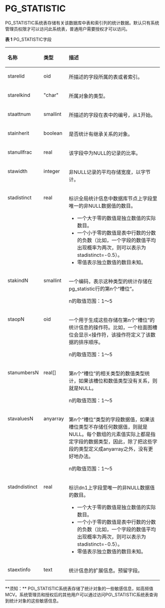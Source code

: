# PG\_STATISTIC<a name="ZH-CN_TOPIC_0289900694"></a>

PG\_STATISTIC系统表存储有关该数据库中表和索引列的统计数据。默认只有系统管理员权限才可以访问此系统表，普通用户需要授权才可以访问。

**表 1**  PG\_STATISTIC字段

<a name="zh-cn_topic_0283137732_zh-cn_topic_0237122317_zh-cn_topic_0059778435_t409d019781a1464fa35a78496efe5127"></a>
<table><thead align="left"><tr id="zh-cn_topic_0283137732_zh-cn_topic_0237122317_zh-cn_topic_0059778435_r9fa959080f464cda84d3e370c739cedb"><th class="cellrowborder" valign="top" width="18.25%" id="mcps1.2.4.1.1"><p id="zh-cn_topic_0283137732_zh-cn_topic_0237122317_zh-cn_topic_0059778435_a9eeabae9f57146a3b582196fd912e426"><a name="zh-cn_topic_0283137732_zh-cn_topic_0237122317_zh-cn_topic_0059778435_a9eeabae9f57146a3b582196fd912e426"></a><a name="zh-cn_topic_0283137732_zh-cn_topic_0237122317_zh-cn_topic_0059778435_a9eeabae9f57146a3b582196fd912e426"></a>名称</p>
</th>
<th class="cellrowborder" valign="top" width="14.85%" id="mcps1.2.4.1.2"><p id="zh-cn_topic_0283137732_zh-cn_topic_0237122317_zh-cn_topic_0059778435_ae624cb0932be49ebac308d8f7c5ac44d"><a name="zh-cn_topic_0283137732_zh-cn_topic_0237122317_zh-cn_topic_0059778435_ae624cb0932be49ebac308d8f7c5ac44d"></a><a name="zh-cn_topic_0283137732_zh-cn_topic_0237122317_zh-cn_topic_0059778435_ae624cb0932be49ebac308d8f7c5ac44d"></a>类型</p>
</th>
<th class="cellrowborder" valign="top" width="66.9%" id="mcps1.2.4.1.3"><p id="zh-cn_topic_0283137732_zh-cn_topic_0237122317_zh-cn_topic_0059778435_acf2cd5f8256b4f5abd9e302d0ca582fb"><a name="zh-cn_topic_0283137732_zh-cn_topic_0237122317_zh-cn_topic_0059778435_acf2cd5f8256b4f5abd9e302d0ca582fb"></a><a name="zh-cn_topic_0283137732_zh-cn_topic_0237122317_zh-cn_topic_0059778435_acf2cd5f8256b4f5abd9e302d0ca582fb"></a>描述</p>
</th>
</tr>
</thead>
<tbody><tr id="zh-cn_topic_0283137732_zh-cn_topic_0237122317_zh-cn_topic_0059778435_r9df1702564f0488285e85b6175f2f077"><td class="cellrowborder" valign="top" width="18.25%" headers="mcps1.2.4.1.1 "><p id="zh-cn_topic_0283137732_zh-cn_topic_0237122317_zh-cn_topic_0059778435_a955ddb3e3046481f85d60457555bbd47"><a name="zh-cn_topic_0283137732_zh-cn_topic_0237122317_zh-cn_topic_0059778435_a955ddb3e3046481f85d60457555bbd47"></a><a name="zh-cn_topic_0283137732_zh-cn_topic_0237122317_zh-cn_topic_0059778435_a955ddb3e3046481f85d60457555bbd47"></a>starelid</p>
</td>
<td class="cellrowborder" valign="top" width="14.85%" headers="mcps1.2.4.1.2 "><p id="zh-cn_topic_0283137732_zh-cn_topic_0237122317_zh-cn_topic_0059778435_a7369429b087d40dfb246ac6bef7221ef"><a name="zh-cn_topic_0283137732_zh-cn_topic_0237122317_zh-cn_topic_0059778435_a7369429b087d40dfb246ac6bef7221ef"></a><a name="zh-cn_topic_0283137732_zh-cn_topic_0237122317_zh-cn_topic_0059778435_a7369429b087d40dfb246ac6bef7221ef"></a>oid</p>
</td>
<td class="cellrowborder" valign="top" width="66.9%" headers="mcps1.2.4.1.3 "><p id="zh-cn_topic_0283137732_zh-cn_topic_0237122317_zh-cn_topic_0059778435_a9f44d7fc88174a08a4fd18e69a06db8a"><a name="zh-cn_topic_0283137732_zh-cn_topic_0237122317_zh-cn_topic_0059778435_a9f44d7fc88174a08a4fd18e69a06db8a"></a><a name="zh-cn_topic_0283137732_zh-cn_topic_0237122317_zh-cn_topic_0059778435_a9f44d7fc88174a08a4fd18e69a06db8a"></a>所描述的字段所属的表或者索引。</p>
</td>
</tr>
<tr id="zh-cn_topic_0283137732_zh-cn_topic_0237122317_zh-cn_topic_0059778435_r36a6830d24b94cdcadbf8c3cd45ca3f8"><td class="cellrowborder" valign="top" width="18.25%" headers="mcps1.2.4.1.1 "><p id="zh-cn_topic_0283137732_zh-cn_topic_0237122317_zh-cn_topic_0059778435_a79be0e463c26402bbc3e8eb971e291c7"><a name="zh-cn_topic_0283137732_zh-cn_topic_0237122317_zh-cn_topic_0059778435_a79be0e463c26402bbc3e8eb971e291c7"></a><a name="zh-cn_topic_0283137732_zh-cn_topic_0237122317_zh-cn_topic_0059778435_a79be0e463c26402bbc3e8eb971e291c7"></a>starelkind</p>
</td>
<td class="cellrowborder" valign="top" width="14.85%" headers="mcps1.2.4.1.2 "><p id="zh-cn_topic_0283137732_zh-cn_topic_0237122317_zh-cn_topic_0059778435_a00a2a7fecca24f9b987302851e4ab7f5"><a name="zh-cn_topic_0283137732_zh-cn_topic_0237122317_zh-cn_topic_0059778435_a00a2a7fecca24f9b987302851e4ab7f5"></a><a name="zh-cn_topic_0283137732_zh-cn_topic_0237122317_zh-cn_topic_0059778435_a00a2a7fecca24f9b987302851e4ab7f5"></a>"char"</p>
</td>
<td class="cellrowborder" valign="top" width="66.9%" headers="mcps1.2.4.1.3 "><p id="zh-cn_topic_0283137732_zh-cn_topic_0237122317_zh-cn_topic_0059778435_a98eb7d8b50fb42b9878912f0aeb0b1d3"><a name="zh-cn_topic_0283137732_zh-cn_topic_0237122317_zh-cn_topic_0059778435_a98eb7d8b50fb42b9878912f0aeb0b1d3"></a><a name="zh-cn_topic_0283137732_zh-cn_topic_0237122317_zh-cn_topic_0059778435_a98eb7d8b50fb42b9878912f0aeb0b1d3"></a>所属对象的类型。</p>
</td>
</tr>
<tr id="zh-cn_topic_0283137732_zh-cn_topic_0237122317_zh-cn_topic_0059778435_r56e42be96ec9442fa76a0ff7e8442ce1"><td class="cellrowborder" valign="top" width="18.25%" headers="mcps1.2.4.1.1 "><p id="zh-cn_topic_0283137732_zh-cn_topic_0237122317_zh-cn_topic_0059778435_a1648cac272d4451a88d040577a4ad818"><a name="zh-cn_topic_0283137732_zh-cn_topic_0237122317_zh-cn_topic_0059778435_a1648cac272d4451a88d040577a4ad818"></a><a name="zh-cn_topic_0283137732_zh-cn_topic_0237122317_zh-cn_topic_0059778435_a1648cac272d4451a88d040577a4ad818"></a>staattnum</p>
</td>
<td class="cellrowborder" valign="top" width="14.85%" headers="mcps1.2.4.1.2 "><p id="zh-cn_topic_0283137732_zh-cn_topic_0237122317_zh-cn_topic_0059778435_a59032aa004c84688969586c45b866e1c"><a name="zh-cn_topic_0283137732_zh-cn_topic_0237122317_zh-cn_topic_0059778435_a59032aa004c84688969586c45b866e1c"></a><a name="zh-cn_topic_0283137732_zh-cn_topic_0237122317_zh-cn_topic_0059778435_a59032aa004c84688969586c45b866e1c"></a>smallint</p>
</td>
<td class="cellrowborder" valign="top" width="66.9%" headers="mcps1.2.4.1.3 "><p id="zh-cn_topic_0283137732_zh-cn_topic_0237122317_zh-cn_topic_0059778435_a67dfcc28e4c6497c92dc60974ee5976b"><a name="zh-cn_topic_0283137732_zh-cn_topic_0237122317_zh-cn_topic_0059778435_a67dfcc28e4c6497c92dc60974ee5976b"></a><a name="zh-cn_topic_0283137732_zh-cn_topic_0237122317_zh-cn_topic_0059778435_a67dfcc28e4c6497c92dc60974ee5976b"></a>所描述的字段在表中的编号，从1开始。</p>
</td>
</tr>
<tr id="zh-cn_topic_0283137732_zh-cn_topic_0237122317_zh-cn_topic_0059778435_rd3f705c2468a4c718249d404e7951cdc"><td class="cellrowborder" valign="top" width="18.25%" headers="mcps1.2.4.1.1 "><p id="zh-cn_topic_0283137732_zh-cn_topic_0237122317_zh-cn_topic_0059778435_a53b9c37b7d484e23b0e67472ce1e55ea"><a name="zh-cn_topic_0283137732_zh-cn_topic_0237122317_zh-cn_topic_0059778435_a53b9c37b7d484e23b0e67472ce1e55ea"></a><a name="zh-cn_topic_0283137732_zh-cn_topic_0237122317_zh-cn_topic_0059778435_a53b9c37b7d484e23b0e67472ce1e55ea"></a>stainherit</p>
</td>
<td class="cellrowborder" valign="top" width="14.85%" headers="mcps1.2.4.1.2 "><p id="zh-cn_topic_0283137732_zh-cn_topic_0237122317_zh-cn_topic_0059778435_a2128c6cb0f8d427f838e4dfd5482497a"><a name="zh-cn_topic_0283137732_zh-cn_topic_0237122317_zh-cn_topic_0059778435_a2128c6cb0f8d427f838e4dfd5482497a"></a><a name="zh-cn_topic_0283137732_zh-cn_topic_0237122317_zh-cn_topic_0059778435_a2128c6cb0f8d427f838e4dfd5482497a"></a><span id="zh-cn_topic_0283137732_zh-cn_topic_0237122317_text134211726162818"><a name="zh-cn_topic_0283137732_zh-cn_topic_0237122317_text134211726162818"></a><a name="zh-cn_topic_0283137732_zh-cn_topic_0237122317_text134211726162818"></a>boolean</span></p>
</td>
<td class="cellrowborder" valign="top" width="66.9%" headers="mcps1.2.4.1.3 "><p id="zh-cn_topic_0283137732_zh-cn_topic_0237122317_zh-cn_topic_0059778435_a5aeb7ef6af0b497bacfecde8a757c992"><a name="zh-cn_topic_0283137732_zh-cn_topic_0237122317_zh-cn_topic_0059778435_a5aeb7ef6af0b497bacfecde8a757c992"></a><a name="zh-cn_topic_0283137732_zh-cn_topic_0237122317_zh-cn_topic_0059778435_a5aeb7ef6af0b497bacfecde8a757c992"></a>是否统计有继承关系的对象。</p>
</td>
</tr>
<tr id="zh-cn_topic_0283137732_zh-cn_topic_0237122317_zh-cn_topic_0059778435_r025ddb4ad4f446f4905a0df32f51ea68"><td class="cellrowborder" valign="top" width="18.25%" headers="mcps1.2.4.1.1 "><p id="zh-cn_topic_0283137732_zh-cn_topic_0237122317_zh-cn_topic_0059778435_ac13af8a0cde44a79aefc3967921c3e53"><a name="zh-cn_topic_0283137732_zh-cn_topic_0237122317_zh-cn_topic_0059778435_ac13af8a0cde44a79aefc3967921c3e53"></a><a name="zh-cn_topic_0283137732_zh-cn_topic_0237122317_zh-cn_topic_0059778435_ac13af8a0cde44a79aefc3967921c3e53"></a>stanullfrac</p>
</td>
<td class="cellrowborder" valign="top" width="14.85%" headers="mcps1.2.4.1.2 "><p id="zh-cn_topic_0283137732_zh-cn_topic_0237122317_zh-cn_topic_0059778435_ab8a7294170364af5801a06f663c0126d"><a name="zh-cn_topic_0283137732_zh-cn_topic_0237122317_zh-cn_topic_0059778435_ab8a7294170364af5801a06f663c0126d"></a><a name="zh-cn_topic_0283137732_zh-cn_topic_0237122317_zh-cn_topic_0059778435_ab8a7294170364af5801a06f663c0126d"></a>real</p>
</td>
<td class="cellrowborder" valign="top" width="66.9%" headers="mcps1.2.4.1.3 "><p id="zh-cn_topic_0283137732_zh-cn_topic_0237122317_zh-cn_topic_0059778435_afeda68a6a9b04e1ca4acb5752f35caa9"><a name="zh-cn_topic_0283137732_zh-cn_topic_0237122317_zh-cn_topic_0059778435_afeda68a6a9b04e1ca4acb5752f35caa9"></a><a name="zh-cn_topic_0283137732_zh-cn_topic_0237122317_zh-cn_topic_0059778435_afeda68a6a9b04e1ca4acb5752f35caa9"></a>该字段中为NULL的记录的比率。</p>
</td>
</tr>
<tr id="zh-cn_topic_0283137732_zh-cn_topic_0237122317_zh-cn_topic_0059778435_r177bec5ced3047caa402dee55e836ac1"><td class="cellrowborder" valign="top" width="18.25%" headers="mcps1.2.4.1.1 "><p id="zh-cn_topic_0283137732_zh-cn_topic_0237122317_zh-cn_topic_0059778435_a290918dac5a44775b1e8b4d8a75c2205"><a name="zh-cn_topic_0283137732_zh-cn_topic_0237122317_zh-cn_topic_0059778435_a290918dac5a44775b1e8b4d8a75c2205"></a><a name="zh-cn_topic_0283137732_zh-cn_topic_0237122317_zh-cn_topic_0059778435_a290918dac5a44775b1e8b4d8a75c2205"></a>stawidth</p>
</td>
<td class="cellrowborder" valign="top" width="14.85%" headers="mcps1.2.4.1.2 "><p id="zh-cn_topic_0283137732_zh-cn_topic_0237122317_zh-cn_topic_0059778435_a79eb4132051a4623a29780b2f237f001"><a name="zh-cn_topic_0283137732_zh-cn_topic_0237122317_zh-cn_topic_0059778435_a79eb4132051a4623a29780b2f237f001"></a><a name="zh-cn_topic_0283137732_zh-cn_topic_0237122317_zh-cn_topic_0059778435_a79eb4132051a4623a29780b2f237f001"></a>integer</p>
</td>
<td class="cellrowborder" valign="top" width="66.9%" headers="mcps1.2.4.1.3 "><p id="zh-cn_topic_0283137732_zh-cn_topic_0237122317_zh-cn_topic_0059778435_ae28f9be04e1a4387a64cf9c9b8e12f17"><a name="zh-cn_topic_0283137732_zh-cn_topic_0237122317_zh-cn_topic_0059778435_ae28f9be04e1a4387a64cf9c9b8e12f17"></a><a name="zh-cn_topic_0283137732_zh-cn_topic_0237122317_zh-cn_topic_0059778435_ae28f9be04e1a4387a64cf9c9b8e12f17"></a>非NULL记录的平均存储宽度，以字节计。</p>
</td>
</tr>
<tr id="zh-cn_topic_0283137732_zh-cn_topic_0237122317_zh-cn_topic_0059778435_r2191dc87ee0942c38c686cfd3c144562"><td class="cellrowborder" valign="top" width="18.25%" headers="mcps1.2.4.1.1 "><p id="zh-cn_topic_0283137732_zh-cn_topic_0237122317_zh-cn_topic_0059778435_aa4e05bbc143b45f4a2c8613271357054"><a name="zh-cn_topic_0283137732_zh-cn_topic_0237122317_zh-cn_topic_0059778435_aa4e05bbc143b45f4a2c8613271357054"></a><a name="zh-cn_topic_0283137732_zh-cn_topic_0237122317_zh-cn_topic_0059778435_aa4e05bbc143b45f4a2c8613271357054"></a>stadistinct</p>
</td>
<td class="cellrowborder" valign="top" width="14.85%" headers="mcps1.2.4.1.2 "><p id="zh-cn_topic_0283137732_zh-cn_topic_0237122317_zh-cn_topic_0059778435_a932556b873fd4bc9a0d32d296b4fce67"><a name="zh-cn_topic_0283137732_zh-cn_topic_0237122317_zh-cn_topic_0059778435_a932556b873fd4bc9a0d32d296b4fce67"></a><a name="zh-cn_topic_0283137732_zh-cn_topic_0237122317_zh-cn_topic_0059778435_a932556b873fd4bc9a0d32d296b4fce67"></a>real</p>
</td>
<td class="cellrowborder" valign="top" width="66.9%" headers="mcps1.2.4.1.3 "><p id="zh-cn_topic_0283137732_zh-cn_topic_0237122317_zh-cn_topic_0059778435_a989b7d2a7cf742ddb9d5b5254032b768"><a name="zh-cn_topic_0283137732_zh-cn_topic_0237122317_zh-cn_topic_0059778435_a989b7d2a7cf742ddb9d5b5254032b768"></a><a name="zh-cn_topic_0283137732_zh-cn_topic_0237122317_zh-cn_topic_0059778435_a989b7d2a7cf742ddb9d5b5254032b768"></a>标识全局统计信息中数据库节点上字段里唯一的非NULL数据值的数目。</p>
<a name="zh-cn_topic_0283137732_zh-cn_topic_0237122317_zh-cn_topic_0059778435_u91e07d873c3e4ee1a23ac5f11436835a"></a><a name="zh-cn_topic_0283137732_zh-cn_topic_0237122317_zh-cn_topic_0059778435_u91e07d873c3e4ee1a23ac5f11436835a"></a><ul id="zh-cn_topic_0283137732_zh-cn_topic_0237122317_zh-cn_topic_0059778435_u91e07d873c3e4ee1a23ac5f11436835a"><li>一个大于零的数值是独立数值的实际数目。</li><li>一个小于零的数值是表中行数的分数的负数（比如，一个字段的数值平均出现概率为两次，则可以表示为stadistinct=-0.5）。</li><li>零值表示独立数值的数目未知。</li></ul>
</td>
</tr>
<tr id="zh-cn_topic_0283137732_zh-cn_topic_0237122317_zh-cn_topic_0059778435_r98f7baf6506045218e022e589d7a5db4"><td class="cellrowborder" valign="top" width="18.25%" headers="mcps1.2.4.1.1 "><p id="zh-cn_topic_0283137732_zh-cn_topic_0237122317_zh-cn_topic_0059778435_a4aa911f0d13843a9bf4388b5da4d54b1"><a name="zh-cn_topic_0283137732_zh-cn_topic_0237122317_zh-cn_topic_0059778435_a4aa911f0d13843a9bf4388b5da4d54b1"></a><a name="zh-cn_topic_0283137732_zh-cn_topic_0237122317_zh-cn_topic_0059778435_a4aa911f0d13843a9bf4388b5da4d54b1"></a>stakindN</p>
</td>
<td class="cellrowborder" valign="top" width="14.85%" headers="mcps1.2.4.1.2 "><p id="zh-cn_topic_0283137732_zh-cn_topic_0237122317_zh-cn_topic_0059778435_a5eb6b5d448244e03838d3af894f7e9dd"><a name="zh-cn_topic_0283137732_zh-cn_topic_0237122317_zh-cn_topic_0059778435_a5eb6b5d448244e03838d3af894f7e9dd"></a><a name="zh-cn_topic_0283137732_zh-cn_topic_0237122317_zh-cn_topic_0059778435_a5eb6b5d448244e03838d3af894f7e9dd"></a>smallint</p>
</td>
<td class="cellrowborder" valign="top" width="66.9%" headers="mcps1.2.4.1.3 "><p id="zh-cn_topic_0283137732_zh-cn_topic_0237122317_zh-cn_topic_0059778435_a5365d5af63e3431d84dff029066364aa"><a name="zh-cn_topic_0283137732_zh-cn_topic_0237122317_zh-cn_topic_0059778435_a5365d5af63e3431d84dff029066364aa"></a><a name="zh-cn_topic_0283137732_zh-cn_topic_0237122317_zh-cn_topic_0059778435_a5365d5af63e3431d84dff029066364aa"></a>一个编码，表示这种类型的统计存储在pg_statistic行的第n个“槽位”。</p>
<p id="zh-cn_topic_0283137732_zh-cn_topic_0237122317_zh-cn_topic_0059778435_ac5c496909b1f4d6c8ec50554f07fcb61"><a name="zh-cn_topic_0283137732_zh-cn_topic_0237122317_zh-cn_topic_0059778435_ac5c496909b1f4d6c8ec50554f07fcb61"></a><a name="zh-cn_topic_0283137732_zh-cn_topic_0237122317_zh-cn_topic_0059778435_ac5c496909b1f4d6c8ec50554f07fcb61"></a>n的取值范围：1～5</p>
</td>
</tr>
<tr id="zh-cn_topic_0283137732_zh-cn_topic_0237122317_zh-cn_topic_0059778435_r1c1ecde97bb74a9fb200f6fad02028d3"><td class="cellrowborder" valign="top" width="18.25%" headers="mcps1.2.4.1.1 "><p id="zh-cn_topic_0283137732_zh-cn_topic_0237122317_zh-cn_topic_0059778435_ac443e0ee07cb448bb0f13de10253dd97"><a name="zh-cn_topic_0283137732_zh-cn_topic_0237122317_zh-cn_topic_0059778435_ac443e0ee07cb448bb0f13de10253dd97"></a><a name="zh-cn_topic_0283137732_zh-cn_topic_0237122317_zh-cn_topic_0059778435_ac443e0ee07cb448bb0f13de10253dd97"></a>staopN</p>
</td>
<td class="cellrowborder" valign="top" width="14.85%" headers="mcps1.2.4.1.2 "><p id="zh-cn_topic_0283137732_zh-cn_topic_0237122317_zh-cn_topic_0059778435_a12def3ebb81a487b9d79d93e16bddf3e"><a name="zh-cn_topic_0283137732_zh-cn_topic_0237122317_zh-cn_topic_0059778435_a12def3ebb81a487b9d79d93e16bddf3e"></a><a name="zh-cn_topic_0283137732_zh-cn_topic_0237122317_zh-cn_topic_0059778435_a12def3ebb81a487b9d79d93e16bddf3e"></a>oid</p>
</td>
<td class="cellrowborder" valign="top" width="66.9%" headers="mcps1.2.4.1.3 "><p id="zh-cn_topic_0283137732_zh-cn_topic_0237122317_zh-cn_topic_0059778435_a44755e714cb24f8f8cc795359927664f"><a name="zh-cn_topic_0283137732_zh-cn_topic_0237122317_zh-cn_topic_0059778435_a44755e714cb24f8f8cc795359927664f"></a><a name="zh-cn_topic_0283137732_zh-cn_topic_0237122317_zh-cn_topic_0059778435_a44755e714cb24f8f8cc795359927664f"></a>一个用于生成这些存储在第n个“槽位”的统计信息的操作符。比如，一个柱面图槽位会显示&lt;操作符，该操作符定义了该数据的排序顺序。</p>
<p id="zh-cn_topic_0283137732_zh-cn_topic_0237122317_zh-cn_topic_0059778435_a5c5f6a7e9d184ec68c46497cd81ea839"><a name="zh-cn_topic_0283137732_zh-cn_topic_0237122317_zh-cn_topic_0059778435_a5c5f6a7e9d184ec68c46497cd81ea839"></a><a name="zh-cn_topic_0283137732_zh-cn_topic_0237122317_zh-cn_topic_0059778435_a5c5f6a7e9d184ec68c46497cd81ea839"></a>n的取值范围：1～5</p>
</td>
</tr>
<tr id="zh-cn_topic_0283137732_zh-cn_topic_0237122317_zh-cn_topic_0059778435_rd937c41f991747229f15692544661271"><td class="cellrowborder" valign="top" width="18.25%" headers="mcps1.2.4.1.1 "><p id="zh-cn_topic_0283137732_zh-cn_topic_0237122317_zh-cn_topic_0059778435_a25708fbea4b84d939798fd39743a01cf"><a name="zh-cn_topic_0283137732_zh-cn_topic_0237122317_zh-cn_topic_0059778435_a25708fbea4b84d939798fd39743a01cf"></a><a name="zh-cn_topic_0283137732_zh-cn_topic_0237122317_zh-cn_topic_0059778435_a25708fbea4b84d939798fd39743a01cf"></a>stanumbersN</p>
</td>
<td class="cellrowborder" valign="top" width="14.85%" headers="mcps1.2.4.1.2 "><p id="zh-cn_topic_0283137732_zh-cn_topic_0237122317_zh-cn_topic_0059778435_a196b52aae5654409acac8732ce22e96f"><a name="zh-cn_topic_0283137732_zh-cn_topic_0237122317_zh-cn_topic_0059778435_a196b52aae5654409acac8732ce22e96f"></a><a name="zh-cn_topic_0283137732_zh-cn_topic_0237122317_zh-cn_topic_0059778435_a196b52aae5654409acac8732ce22e96f"></a>real[]</p>
</td>
<td class="cellrowborder" valign="top" width="66.9%" headers="mcps1.2.4.1.3 "><p id="zh-cn_topic_0283137732_zh-cn_topic_0237122317_zh-cn_topic_0059778435_ab079b76c7d724408ba5b2f954d1c266e"><a name="zh-cn_topic_0283137732_zh-cn_topic_0237122317_zh-cn_topic_0059778435_ab079b76c7d724408ba5b2f954d1c266e"></a><a name="zh-cn_topic_0283137732_zh-cn_topic_0237122317_zh-cn_topic_0059778435_ab079b76c7d724408ba5b2f954d1c266e"></a>第n个“槽位”的相关类型的数值类型统计，如果该槽位和数值类型没有关系，则就是NULL。</p>
<p id="zh-cn_topic_0283137732_zh-cn_topic_0237122317_zh-cn_topic_0059778435_a41bece846b124658a81180c495395221"><a name="zh-cn_topic_0283137732_zh-cn_topic_0237122317_zh-cn_topic_0059778435_a41bece846b124658a81180c495395221"></a><a name="zh-cn_topic_0283137732_zh-cn_topic_0237122317_zh-cn_topic_0059778435_a41bece846b124658a81180c495395221"></a>n的取值范围：1～5</p>
</td>
</tr>
<tr id="zh-cn_topic_0283137732_zh-cn_topic_0237122317_zh-cn_topic_0059778435_rb5da6f8a0b0e403e9f204de5f2ef0c07"><td class="cellrowborder" valign="top" width="18.25%" headers="mcps1.2.4.1.1 "><p id="zh-cn_topic_0283137732_zh-cn_topic_0237122317_zh-cn_topic_0059778435_a082e8c0a15734dd6a41c80161b65b997"><a name="zh-cn_topic_0283137732_zh-cn_topic_0237122317_zh-cn_topic_0059778435_a082e8c0a15734dd6a41c80161b65b997"></a><a name="zh-cn_topic_0283137732_zh-cn_topic_0237122317_zh-cn_topic_0059778435_a082e8c0a15734dd6a41c80161b65b997"></a>stavaluesN</p>
</td>
<td class="cellrowborder" valign="top" width="14.85%" headers="mcps1.2.4.1.2 "><p id="zh-cn_topic_0283137732_zh-cn_topic_0237122317_zh-cn_topic_0059778435_aac870a7d0e0d4f519dbe86df30d92577"><a name="zh-cn_topic_0283137732_zh-cn_topic_0237122317_zh-cn_topic_0059778435_aac870a7d0e0d4f519dbe86df30d92577"></a><a name="zh-cn_topic_0283137732_zh-cn_topic_0237122317_zh-cn_topic_0059778435_aac870a7d0e0d4f519dbe86df30d92577"></a>anyarray</p>
</td>
<td class="cellrowborder" valign="top" width="66.9%" headers="mcps1.2.4.1.3 "><p id="zh-cn_topic_0283137732_zh-cn_topic_0237122317_zh-cn_topic_0059778435_a94f2d0ee326349f5ada8c338724e159b"><a name="zh-cn_topic_0283137732_zh-cn_topic_0237122317_zh-cn_topic_0059778435_a94f2d0ee326349f5ada8c338724e159b"></a><a name="zh-cn_topic_0283137732_zh-cn_topic_0237122317_zh-cn_topic_0059778435_a94f2d0ee326349f5ada8c338724e159b"></a>第n个“槽位”类型的字段数据值，如果该槽位类型不存储任何数据值，则就是NULL。每个数组的元素值实际上都是指定字段的数据类型，因此，除了把这些字段的类型定义成anyarray之外，没有更好地办法。</p>
<p id="zh-cn_topic_0283137732_zh-cn_topic_0237122317_zh-cn_topic_0059778435_a8985e770dcd34a5f8c9196a22699cd23"><a name="zh-cn_topic_0283137732_zh-cn_topic_0237122317_zh-cn_topic_0059778435_a8985e770dcd34a5f8c9196a22699cd23"></a><a name="zh-cn_topic_0283137732_zh-cn_topic_0237122317_zh-cn_topic_0059778435_a8985e770dcd34a5f8c9196a22699cd23"></a>n的取值范围：1～5</p>
</td>
</tr>
<tr id="zh-cn_topic_0283137732_zh-cn_topic_0237122317_zh-cn_topic_0059778435_r3d935c3952c14f108a6b6633db980426"><td class="cellrowborder" valign="top" width="18.25%" headers="mcps1.2.4.1.1 "><p id="zh-cn_topic_0283137732_zh-cn_topic_0237122317_zh-cn_topic_0059778435_zh-cn_topic_0058965942_p580562319402"><a name="zh-cn_topic_0283137732_zh-cn_topic_0237122317_zh-cn_topic_0059778435_zh-cn_topic_0058965942_p580562319402"></a><a name="zh-cn_topic_0283137732_zh-cn_topic_0237122317_zh-cn_topic_0059778435_zh-cn_topic_0058965942_p580562319402"></a>stadndistinct</p>
</td>
<td class="cellrowborder" valign="top" width="14.85%" headers="mcps1.2.4.1.2 "><p id="zh-cn_topic_0283137732_zh-cn_topic_0237122317_zh-cn_topic_0059778435_zh-cn_topic_0058965942_p49343089402"><a name="zh-cn_topic_0283137732_zh-cn_topic_0237122317_zh-cn_topic_0059778435_zh-cn_topic_0058965942_p49343089402"></a><a name="zh-cn_topic_0283137732_zh-cn_topic_0237122317_zh-cn_topic_0059778435_zh-cn_topic_0058965942_p49343089402"></a>real</p>
</td>
<td class="cellrowborder" valign="top" width="66.9%" headers="mcps1.2.4.1.3 "><p id="zh-cn_topic_0283137732_zh-cn_topic_0237122317_zh-cn_topic_0059778435_zh-cn_topic_0058965942_p641346579402"><a name="zh-cn_topic_0283137732_zh-cn_topic_0237122317_zh-cn_topic_0059778435_zh-cn_topic_0058965942_p641346579402"></a><a name="zh-cn_topic_0283137732_zh-cn_topic_0237122317_zh-cn_topic_0059778435_zh-cn_topic_0058965942_p641346579402"></a>标识dn1上字段里唯一的非NULL数据值的数目。</p>
<a name="zh-cn_topic_0283137732_zh-cn_topic_0237122317_zh-cn_topic_0059778435_u6dd847d6dedc4807af9353955f5e8354"></a><a name="zh-cn_topic_0283137732_zh-cn_topic_0237122317_zh-cn_topic_0059778435_u6dd847d6dedc4807af9353955f5e8354"></a><ul id="zh-cn_topic_0283137732_zh-cn_topic_0237122317_zh-cn_topic_0059778435_u6dd847d6dedc4807af9353955f5e8354"><li>一个大于零的数值是独立数值的实际数目。</li><li>一个小于零的数值是表中行数的分数的负数（比如，一个字段的数值平均出现概率为两次，则可以表示为stadistinct=-0.5）。</li><li>零值表示独立数值的数目未知。</li></ul>
</td>
</tr>
<tr id="zh-cn_topic_0283137732_zh-cn_topic_0237122317_row1590511431613"><td class="cellrowborder" valign="top" width="18.25%" headers="mcps1.2.4.1.1 "><p id="zh-cn_topic_0283137732_zh-cn_topic_0237122317_p2905181401614"><a name="zh-cn_topic_0283137732_zh-cn_topic_0237122317_p2905181401614"></a><a name="zh-cn_topic_0283137732_zh-cn_topic_0237122317_p2905181401614"></a>staextinfo</p>
</td>
<td class="cellrowborder" valign="top" width="14.85%" headers="mcps1.2.4.1.2 "><p id="zh-cn_topic_0283137732_zh-cn_topic_0237122317_p3905111491616"><a name="zh-cn_topic_0283137732_zh-cn_topic_0237122317_p3905111491616"></a><a name="zh-cn_topic_0283137732_zh-cn_topic_0237122317_p3905111491616"></a>text</p>
</td>
<td class="cellrowborder" valign="top" width="66.9%" headers="mcps1.2.4.1.3 "><p id="zh-cn_topic_0283137732_zh-cn_topic_0237122317_p169058144161"><a name="zh-cn_topic_0283137732_zh-cn_topic_0237122317_p169058144161"></a><a name="zh-cn_topic_0283137732_zh-cn_topic_0237122317_p169058144161"></a>统计信息的扩展信息。预留字段。</p>
</td>
</tr>
</tbody>
</table>
 **须知：** 
PG\_STATISTIC系统表存储了统计对象的一些敏感信息，如高频值MCV。系统管理员和授权后的其他用户可以通过访问PG\_STATISTIC系统表查询到统计对象的这些敏感信息。